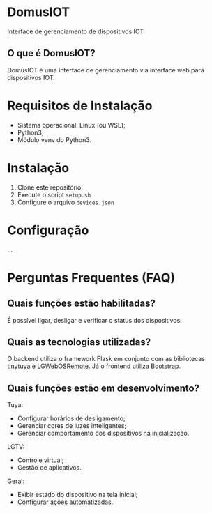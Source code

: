 # DomusIOT
Interface de gerenciamento de dispositivos IOT

## O que é DomusIOT?

DomusIOT é uma interface de gerenciamento via interface web para dispositivos IOT.

# Requisitos de Instalação

* Sistema operacional: Linux (ou WSL);
* Python3;
* Módulo venv do Python3.

# Instalação

1. Clone este repositório.
2. Execute o script `setup.sh`
3. Configure o arquivo `devices.json`

# Configuração

...

# Perguntas Frequentes (FAQ)

## Quais funções estão habilitadas?

É possível ligar, desligar e verificar o status dos dispositivos.

## Quais as tecnologias utilizadas?

O backend utiliza o framework Flask em conjunto com as bibliotecas [tinytuya](https://github.com/jasonacox/tinytuya) e [LGWebOSRemote](https://github.com/klattimer/LGWebOSRemote).
Já o frontend utiliza [Bootstrap](https://getbootstrap.com/).

## Quais funções estão em desenvolvimento?

Tuya:
* Configurar horários de desligamento;
* Gerenciar cores de luzes inteligentes;
* Gerenciar comportamento dos dispositivos na inicialização.

LGTV:
* Controle virtual;
* Gestão de aplicativos.

Geral:
* Exibir estado do dispositivo na tela inicial;
* Configurar ações automatizadas.

